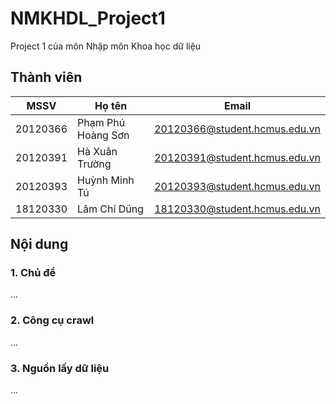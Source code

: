 # NMKHDL_Project1
Project 1 của môn Nhập môn Khoa học dữ liệu

## Thành viên
| MSSV  | Họ tên | Email |
| ------------- | ------------- | ------------- |
| 20120366  | Phạm Phú Hoàng Sơn  | 20120366@student.hcmus.edu.vn |
| 20120391  | Hà Xuân Trường  | 20120391@student.hcmus.edu.vn |
| 20120393  | Huỳnh Minh Tú  | 20120393@student.hcmus.edu.vn |
| 18120330  | Lâm Chí Dũng  | 18120330@student.hcmus.edu.vn |

## Nội dung
### 1. Chủ đề
...
### 2. Công cụ crawl
...
### 3. Nguồn lấy dữ liệu
...
